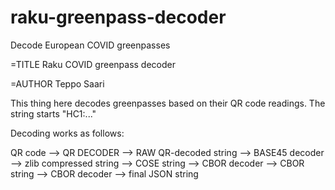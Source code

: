 # raku-greenpass-decoder
Decode European COVID greenpasses

=TITLE Raku COVID greenpass decoder

=AUTHOR Teppo Saari

This thing here decodes greenpasses based on their QR code readings. The string starts
 "HC1:..."

Decoding works as follows:

QR code --> QR DECODER --> RAW QR-decoded string 
 --> BASE45 decoder --> zlib compressed string --> COSE string 
 --> CBOR decoder --> CBOR string --> CBOR decoder --> final JSON string









